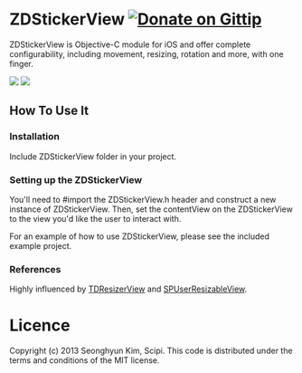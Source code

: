 # ZDStickerView [![Donate on Gittip](http://badgr.co/gittip/zedoul.png)](https://www.gittip.com/zedoul/)

ZDStickerView is Objective-C module for iOS and offer complete configurability, including movement, resizing, rotation and more, with one finger.

[![](https://github.com/zedoul/ZDStickerView/blob/develop/SCREENSHOT.png?raw=true)](https://github.com/zedoul/ZDStickerView/blob/develop/SCREENSHOT.png?raw=true)
[![](http://code4app.qiniudn.com/photo/51da3bcb6803faab15000001_11.gif)](http://code4app.qiniudn.com/photo/51da3bcb6803faab15000001_11.gif)

How To Use It
-------------

### Installation

Include ZDStickerView folder in your project.

### Setting up the ZDStickerView 

You'll need to #import the ZDStickerView.h header and construct a new instance of ZDStickerView. Then, set the contentView on the ZDStickerView to the view you'd like the user to interact with.

For an example of how to use ZDStickerView, please see the included example project.

### References

Highly influenced by [TDResizerView](https://github.com/Thavasidurai/TDResizerView) and [SPUserResizableView](https://github.com/spoletto/SPUserResizableView).

Licence
========
Copyright (c) 2013 Seonghyun Kim, Scipi.
This code is distributed under the terms and conditions of the MIT license.
